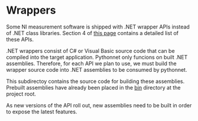 # Wrappers

Some NI measurement software is shipped with .NET wrapper APIs instead of .NET class libraries. Section 4 of [this page](http://www.ni.com/product-documentation/14434/en/) contains a detailed list of these APIs.

.NET wrappers consist of C# or Visual Basic source code that can be compiled into the target application. Pythonnet only funcions on built .NET assemblies. Therefore, for each API we plan to use, we must build the wrapper source code into .NET assemblies to be consumed by pythonnet.

This subdirectoy contains the source code for building these assemblies. Prebuilt assemblies have already been placed in the [bin]() directory at the project root.

As new versions of the API roll out, new assemblies need to be built in order to expose the latest features.